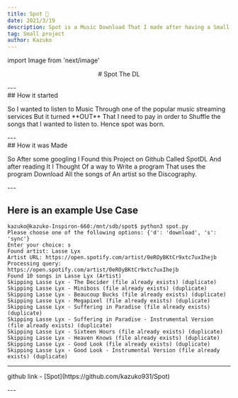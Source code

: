 ```yaml
---
title: Spot 🎵
date: 2021/3/19
description: Spot is a Music Download That I made after having a Small issue with music streaming websites.
tag: Small project
author: Kazuko
---
```


import Image from 'next/image'

<section className="element">
    <center>
        <p>
            # Spot The DL
        </p>
    </center>
---

</section>

<section className="element">
    ## How it started
    <p>
        So I wanted to listen to Music Through one of the popular music streaming services But it turned **OUT** That I need to pay in order to Shuffle the songs that I wanted to listen to. Hence spot was born. 
    </p>
---
</section>

<section className="element">
    ## How it was Made
    <p>
    So After some googling I Found this Project on Github Called SpotDL And after reading It I Thought Of a way to Write a program That uses the program Download All the songs of An artist so the Discography.
    </p>
---
</section>

<section className="element">

# Here is an example Use Case

```
kazuko@kazuko-Inspiron-660:/mnt/sdb/spot$ python3 spot.py
Please choose one of the following options: {'d': 'download', 's': 'sync'}
Enter your choice: s
Found artist: Lasse Lyx
Artist URL: https://open.spotify.com/artist/0eROyBKtCr9xtc7uxIhejb
Processing query: https://open.spotify.com/artist/0eROyBKtCr9xtc7uxIhejb
Found 10 songs in Lasse Lyx (Artist)
Skipping Lasse Lyx - The Decider (file already exists) (duplicate)
Skipping Lasse Lyx - Miniboss (file already exists) (duplicate)
Skipping Lasse Lyx - Beaucoup Bucks (file already exists) (duplicate)
Skipping Lasse Lyx - Megapixel (file already exists) (duplicate)
Skipping Lasse Lyx - Suffering in Paradise (file already exists) (duplicate)
Skipping Lasse Lyx - Suffering in Paradise - Instrumental Version (file already exists) (duplicate)
Skipping Lasse Lyx - Sixteen Hours (file already exists) (duplicate)
Skipping Lasse Lyx - Heaven Knows (file already exists) (duplicate)
Skipping Lasse Lyx - Good Look (file already exists) (duplicate)
Skipping Lasse Lyx - Good Look - Instrumental Version (file already exists) (duplicate)
```
---
</section>

<section className="element">
<p>
github link - [Spot](https://github.com/kazuko931/Spot)
</p>
---
</section>
